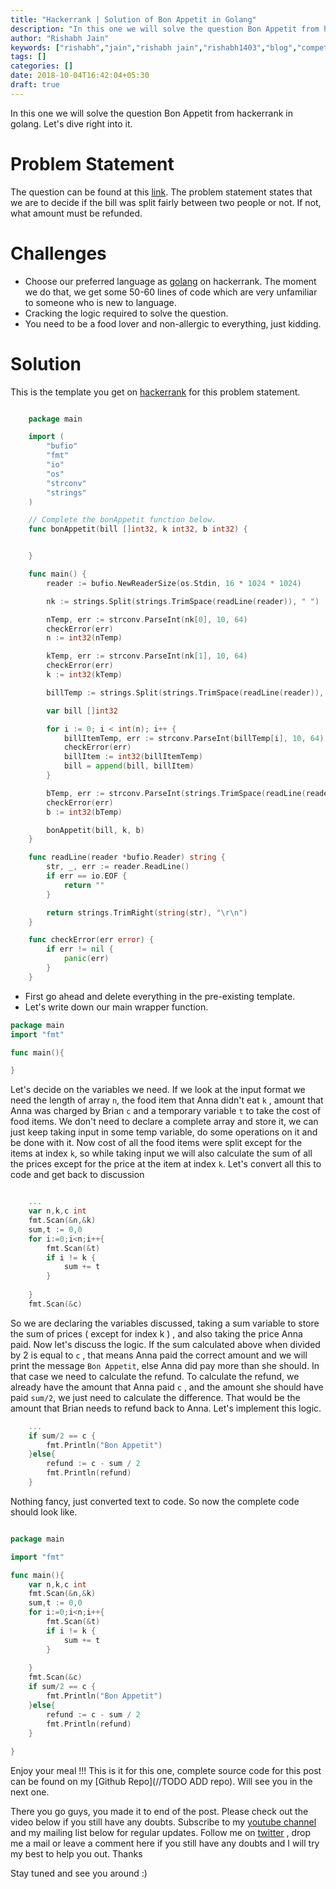 ```yaml
---
title: "Hackerrank | Solution of Bon Appetit in Golang"
description: "In this one we will solve the question Bon Appetit from hackerrank in golang. Let's dive right into it."
author: "Rishabh Jain"
keywords: ["rishabh","jain","rishabh jain","rishabh1403","blog","competitive","coding","programming","tech","technology"]
tags: []
categories: []
date: 2018-10-04T16:42:04+05:30
draft: true
---
```

In this one we will solve the question Bon Appetit from hackerrank in golang. Let's dive right into it.
<!--more-->


# Problem Statement
The question can be found at this [link](http://localhost:1313/posts/coding/hackerrank/2018/10/hackerrank-solution-of-bon-appetit-in-golang/). The problem statement states that we are to decide if the bill was split fairly between two people or not. If not, what amount must be refunded.

# Challenges

* Choose our preferred language as [golang](https://golang.org/) on hackerrank. The moment we do that, we get some 50-60 lines of code which are very unfamiliar to someone who is new to language.
* Cracking the logic required to solve the question.
* You need to be a food lover and non-allergic to everything, just kidding.

# Solution

This is the template you get on [hackerrank](https://www.hackerrank.com/) for this problem statement.

```go

    package main

    import (
        "bufio"
        "fmt"
        "io"
        "os"
        "strconv"
        "strings"
    )

    // Complete the bonAppetit function below.
    func bonAppetit(bill []int32, k int32, b int32) {


    }

    func main() {
        reader := bufio.NewReaderSize(os.Stdin, 16 * 1024 * 1024)

        nk := strings.Split(strings.TrimSpace(readLine(reader)), " ")

        nTemp, err := strconv.ParseInt(nk[0], 10, 64)
        checkError(err)
        n := int32(nTemp)

        kTemp, err := strconv.ParseInt(nk[1], 10, 64)
        checkError(err)
        k := int32(kTemp)

        billTemp := strings.Split(strings.TrimSpace(readLine(reader)), " ")

        var bill []int32

        for i := 0; i < int(n); i++ {
            billItemTemp, err := strconv.ParseInt(billTemp[i], 10, 64)
            checkError(err)
            billItem := int32(billItemTemp)
            bill = append(bill, billItem)
        }

        bTemp, err := strconv.ParseInt(strings.TrimSpace(readLine(reader)), 10, 64)
        checkError(err)
        b := int32(bTemp)

        bonAppetit(bill, k, b)
    }

    func readLine(reader *bufio.Reader) string {
        str, _, err := reader.ReadLine()
        if err == io.EOF {
            return ""
        }

        return strings.TrimRight(string(str), "\r\n")
    }

    func checkError(err error) {
        if err != nil {
            panic(err)
        }
    }


```
* First go ahead and delete everything in the pre-existing template.
* Let's write down our main wrapper function.

```go
package main
import "fmt"

func main(){

}
```

Let's decide on the variables we need. If we look at the input format we need the length of array `n`, the food item that Anna didn't eat `k` , amount that Anna was charged by Brian `c` and a temporary variable `t` to take the cost of food items. We don't need to declare a complete array and store it, we can just keep taking input in some temp variable, do some operations on it and be done with it. Now cost of all the food items were split except for the items at index `k`, so while taking input we will also calculate the sum of all the prices except for the price at the item at index `k`. Let's convert all this to code and get back to discussion

```go

    ...
    var n,k,c int
    fmt.Scan(&n,&k)
    sum,t := 0,0
    for i:=0;i<n;i++{
        fmt.Scan(&t)
        if i != k {
            sum += t
        }
        
    }
    fmt.Scan(&c)

```
So we are declaring the variables discussed, taking a sum variable to store the sum of prices ( except for index k ) , and also taking the price Anna paid. Now let's discuss the logic. If the sum calculated above when divided by 2 is equal to `c` , that means Anna paid the correct amount and we will print the message `Bon Appetit`, else Anna did pay more than she should. In that case we need to calculate the refund. To calculate the refund, we already have the amount that Anna paid `c` , and the amount she should have paid `sum/2`, we just need to calculate the difference. That would be the amount that Brian needs to refund back to Anna. Let's implement this logic.

```go
    ...
    if sum/2 == c {
        fmt.Println("Bon Appetit")
    }else{
        refund := c - sum / 2
        fmt.Println(refund)
    }

```

Nothing fancy, just converted text to code. So now the complete code should look like.

```go

package main

import "fmt"

func main(){
    var n,k,c int
    fmt.Scan(&n,&k)
    sum,t := 0,0
    for i:=0;i<n;i++{
        fmt.Scan(&t)
        if i != k {
            sum += t
        }
        
    }
    fmt.Scan(&c)
    if sum/2 == c {
        fmt.Println("Bon Appetit")
    }else{
        refund := c - sum / 2
        fmt.Println(refund)
    }
    
}

```

Enjoy your meal !!! This is it for this one, complete source code for this post can be found on my [Github Repo](//TODO ADD repo). Will see you in the next one.

There you go guys, you made it to end of the post. Please check out the video below if you still have any doubts. Subscribe to my [youtube channel](https://www.youtube.com/channel/UC4syrEYE9_fzeVBajZIyHlA) and my mailing list below for regular updates. Follow me on [twitter](https://www.twitter.com/rishabhjain1403) , drop me a mail or leave a comment here if you still have any doubts and I will try my best to help you out. Thanks

Stay tuned and see you around :)
<!--
{{< youtube I8_pURh3l_s >}}  -->
